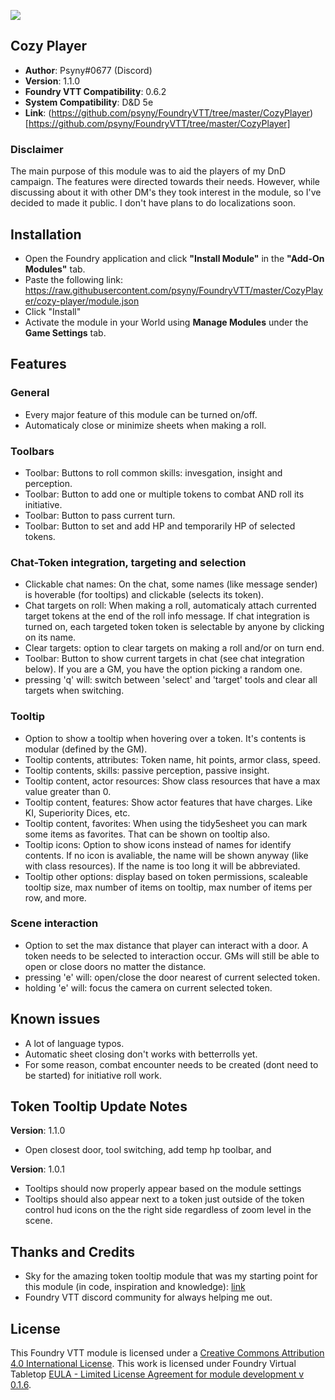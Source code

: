![](https://img.shields.io/badge/Foundry-v0.6.2-informational)
## Cozy Player

* **Author**: Psyny#0677  (Discord)
* **Version**: 1.1.0
* **Foundry VTT Compatibility**: 0.6.2
* **System Compatibility**: D&D 5e
* **Link**: (https://github.com/psyny/FoundryVTT/tree/master/CozyPlayer)[https://github.com/psyny/FoundryVTT/tree/master/CozyPlayer]

### Disclaimer

The main purpose of this module was to aid the players of my DnD campaign. The features were directed towards their needs.
However, while discussing about it with other DM's they took interest in the module, so I've decided to made it public.
I don't have plans to do localizations soon.

## Installation
* Open the Foundry application and click **"Install Module"** in the **"Add-On Modules"** tab.
* Paste the following link: https://raw.githubusercontent.com/psyny/FoundryVTT/master/CozyPlayer/cozy-player/module.json
* Click "Install"
* Activate the module in your World using **Manage Modules** under the **Game Settings** tab.

## Features

### General
* Every major feature of this module can be turned on/off.
* Automaticaly close or minimize sheets when making a roll. 

### Toolbars
* Toolbar: Buttons to roll common skills: invesgation, insight and perception.
* Toolbar: Button to add one or multiple tokens to combat AND roll its initiative.
* Toolbar: Button to pass current turn.
* Toolbar: Button to set and add HP and temporarily HP of selected tokens.

### Chat-Token integration, targeting and selection
* Clickable chat names: On the chat, some names (like message sender) is hoverable (for tooltips) and clickable (selects its token).
* Chat targets on roll: When making a roll, automaticaly attach currented target tokens at the end of the roll info message. If chat integration is turned on, each targeted token token is selectable by anyone by clicking on its name.
* Clear targets: option to clear targets on making a roll and/or on turn end.
* Toolbar: Button to show current targets in chat (see chat integration below). If you are a GM, you have the option picking a random one.
* pressing 'q' will: switch between 'select' and 'target' tools and clear all targets when switching. 

### Tooltip
* Option to show a tooltip when hovering over a token. It's contents is modular (defined by the GM).
* Tooltip contents, attributes: Token name, hit points, armor class, speed.
* Tooltip contents, skills: passive perception, passive insight.
* Tooltip content, actor resources: Show class resources that have a max value greater than 0.
* Tooltip content, features: Show actor features that have charges. Like KI, Superiority Dices, etc.
* Tooltip content, favorites: When using the tidy5esheet you can mark some items as favorites. That can be shown on tooltip also.
* Tooltip icons: Option to show icons instead of names for identify contents. If no icon is avaliable, the name will be shown anyway (like with class resources). If the name is too long it will be abbreviated. 
* Tooltip other options: display based on token permissions, scaleable tooltip size, max number of items on tooltip, max number of items per row, and more.

### Scene interaction
* Option to set the max distance that player can interact with a door. A token needs to be selected to interaction occur. GMs will still be able to open or close doors no matter the distance.
* pressing 'e' will: open/close the door nearest of current selected token.
* holding 'e' will: focus the camera on current selected token.

## Known issues
- A lot of language typos.
- Automatic sheet closing don't works with betterrolls yet.
- For some reason, combat encounter needs to be created (dont need to be started) for initiative roll work.

## Token Tooltip Update Notes
**Version**: 1.1.0
* Open closest door, tool switching, add temp hp toolbar, and 

**Version**: 1.0.1
* Tooltips should now properly appear based on the module settings
* Tooltips should also appear next to a token just outside of the token control hud icons on the the right side regardless of zoom level in the scene.

## Thanks and Credits
- Sky for the amazing token tooltip module that was my starting point for this module (in code, inspiration and knowledge): [link](https://github.com/Sky-Captain-13/foundry/tree/master/token-tooltip) 
- Foundry VTT discord community for always helping me out.

## License
This Foundry VTT module is licensed under a [Creative Commons Attribution 4.0 International License](http://creativecommons.org/licenses/by/4.0/).
This work is licensed under Foundry Virtual Tabletop [EULA - Limited License Agreement for module development v 0.1.6](http://foundryvtt.com/pages/license.html).
